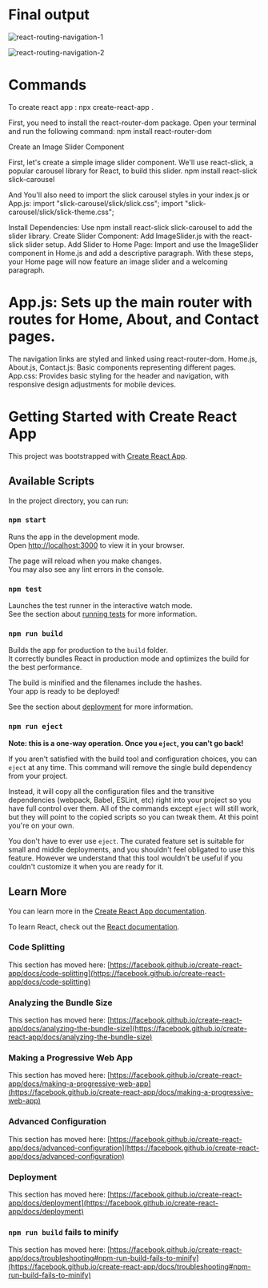# Final output

![react-routing-navigation-1](https://github.com/user-attachments/assets/fe961aee-191f-442d-b90c-bff6f6046bae)

![react-routing-navigation-2](https://github.com/user-attachments/assets/eeb46caf-fc2b-4178-840f-6f114168064f)



# Commands

To create react app :
npx create-react-app .

First, you need to install the react-router-dom package. Open your terminal and run the following command:
npm install react-router-dom

Create an Image Slider Component

First, let's create a simple image slider component. We'll use react-slick, a popular carousel library for React, to build this slider.
npm install react-slick slick-carousel

And You'll also need to import the slick carousel styles in your index.js or App.js:
import "slick-carousel/slick/slick.css";
import "slick-carousel/slick/slick-theme.css";

Install Dependencies: Use npm install react-slick slick-carousel to add the slider library.
Create Slider Component: Add ImageSlider.js with the react-slick slider setup.
Add Slider to Home Page: Import and use the ImageSlider component in Home.js and add a descriptive paragraph.
With these steps, your Home page will now feature an image slider and a welcoming paragraph.

# App.js: Sets up the main router with routes for Home, About, and Contact pages. 
The navigation links are styled and linked using react-router-dom.
Home.js, About.js, Contact.js: Basic components representing different pages.
App.css: Provides basic styling for the header and navigation, with responsive design adjustments for mobile devices.

# Getting Started with Create React App

This project was bootstrapped with [Create React App](https://github.com/facebook/create-react-app).

## Available Scripts

In the project directory, you can run:

### `npm start`

Runs the app in the development mode.\
Open [http://localhost:3000](http://localhost:3000) to view it in your browser.

The page will reload when you make changes.\
You may also see any lint errors in the console.

### `npm test`

Launches the test runner in the interactive watch mode.\
See the section about [running tests](https://facebook.github.io/create-react-app/docs/running-tests) for more information.

### `npm run build`

Builds the app for production to the `build` folder.\
It correctly bundles React in production mode and optimizes the build for the best performance.

The build is minified and the filenames include the hashes.\
Your app is ready to be deployed!

See the section about [deployment](https://facebook.github.io/create-react-app/docs/deployment) for more information.

### `npm run eject`

**Note: this is a one-way operation. Once you `eject`, you can't go back!**

If you aren't satisfied with the build tool and configuration choices, you can `eject` at any time. This command will remove the single build dependency from your project.

Instead, it will copy all the configuration files and the transitive dependencies (webpack, Babel, ESLint, etc) right into your project so you have full control over them. All of the commands except `eject` will still work, but they will point to the copied scripts so you can tweak them. At this point you're on your own.

You don't have to ever use `eject`. The curated feature set is suitable for small and middle deployments, and you shouldn't feel obligated to use this feature. However we understand that this tool wouldn't be useful if you couldn't customize it when you are ready for it.

## Learn More

You can learn more in the [Create React App documentation](https://facebook.github.io/create-react-app/docs/getting-started).

To learn React, check out the [React documentation](https://reactjs.org/).

### Code Splitting

This section has moved here: [https://facebook.github.io/create-react-app/docs/code-splitting](https://facebook.github.io/create-react-app/docs/code-splitting)

### Analyzing the Bundle Size

This section has moved here: [https://facebook.github.io/create-react-app/docs/analyzing-the-bundle-size](https://facebook.github.io/create-react-app/docs/analyzing-the-bundle-size)

### Making a Progressive Web App

This section has moved here: [https://facebook.github.io/create-react-app/docs/making-a-progressive-web-app](https://facebook.github.io/create-react-app/docs/making-a-progressive-web-app)

### Advanced Configuration

This section has moved here: [https://facebook.github.io/create-react-app/docs/advanced-configuration](https://facebook.github.io/create-react-app/docs/advanced-configuration)

### Deployment

This section has moved here: [https://facebook.github.io/create-react-app/docs/deployment](https://facebook.github.io/create-react-app/docs/deployment)

### `npm run build` fails to minify

This section has moved here: [https://facebook.github.io/create-react-app/docs/troubleshooting#npm-run-build-fails-to-minify](https://facebook.github.io/create-react-app/docs/troubleshooting#npm-run-build-fails-to-minify)
